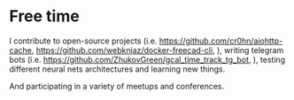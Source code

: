 # Free time

I contribute to open-source projects (i.e.
    <https://github.com/cr0hn/aiohttp-cache>,
    <https://github.com/webknjaz/docker-freecad-cli>,
), writing telegram bots (i.e.
    <https://github.com/ZhukovGreen/gcal_time_track_tg_bot>,
), testing different neural nets architectures and learning new things.

And participating in a variety of meetups and conferences.
